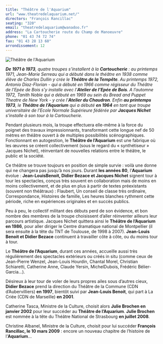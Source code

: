 ```yaml
---
title: "Théâtre de l'Aquarium"
url: "www.theatredelaquarium.net/"
directors: "François Rancillac"
seating: "320"
email: "theatredelaquarium@wanadoo.fr"
address: "La Cartoucherie route du Champ de Manoeuvre"
phone: "01 43 74 72 74"
fax: "01 43 28 13 60"
arrondissement: 12
---
```


![Théâtre de l'Aquarium](../images/12eme/theatre-de-l-aquarium/theatre-de-l-aquarium-1.jpg)

_**De 1971 à 1973**, quatre troupes s’installent à la **Cartoucherie** : au printemps 1971, Jean-Marie Serreau qui a débuté dans le théâtre en 1938 comme élève de Charles Dullin  y crée le **Théâtre de la Tempête**. Au printemps 1972, Antonio Díaz-Florían - qui a débuté en 1966 comme régisseur du Théâtre de l’Epée de Bois  s’y installe avec l’**Atelier de l’Epée de Bois**. A l’automne 1972, Tanith Noble qui a débuté en 1969 au sein du Bread and Puppet Theatre de New York - y crée l’**Atelier du Chaudron**. Enfin **au printemps 1973**, le **Théâtre de l’Aquarium** qui a débuté **en 1964** en tant que troupe universitaire de l’Ecole Normale Supérieure fédérée par **Jacques Nichet** s’installe à son tour à la Cartoucherie._

Pendant plusieurs mois, la troupe effectuera elle-même à la force du poignet des travaux impressionnants, transformant cette longue nef de 50 mètres en théâtre ouvert à de multiples possibilités scénographiques. Fonctionnant en autogestion, le **Théâtre de l’Aquarium** est une fabrique où les œuvres se créent collectivement (sous le regard du « synthétiseur » Jacques Nichet), réinventant de nouvelles relations entre le théâtre, le public et la société.

Ce théâtre se trouve toujours en position de simple survie : voilà une donne qui ne changera pas jusqu’à nos jours. Durant **les années 80**, l’**Aquarium** évolue : **Jean-LouisBenoit, Didier Bezace et Jacques Nichet** signent tour à tour les spectacles, conçus très souvent en collaboration mais de moins en moins collectivement, et de plus en plus à partir de textes préexistants (souvent non théâtraux) : Flaubert, Un conseil de classe très ordinaire, Correspondance, Histoires de famille, Les heures blanches rythment cette période, riche en expériences originales et en succès publics.

Peu à peu, le collectif militant des débuts perd de son évidence, et bon nombre des membres de la troupe choisissent d’aller réinventer ailleurs leur parcours artistique. Jacques Nichet quittera ainsi le **Théâtre de l’Aquarium en 1986**, pour aller diriger le Centre dramatique national de Montpellier (il sera ensuite à la tête du TNT de Toulouse, de 1998 à 2007). **Jean-Louis Benoit et Didier Bezace** continuent à travailler côte à côte, ou du moins tour à tour.

Le **Théâtre de l’Aquarium**, durant ces années, accueille aussi très régulièrement des spectacles extérieurs ou créés in situ (comme ceux de Jean-Pierre Wenzel, Jean-Louis Hourdin, Chantal Morel, Christian Schiaretti, Catherine Anne, Claude Yersin, MichelDubois, Frédéric Bélier-Garcia…).

Désireux à leur tour de voler de leurs propres ailes sous d’autres cieux, **Didier Bezace** prend la direction du Théâtre de la Commune (CDN d’Aubervilliers) **en 1997**, bientôt suivi par **Jean-Louis Benoit**, qui part à La Criée (CDN de Marseille) **en 2001**.

Catherine Tasca, Ministre de la Culture, choisit alors **Julie Brochen en janvier 2002** pour leur succéder au **Théâtre de l’Aquarium**. **Julie Brochen** est nommée à la tête du Théâtre National de Strasbourg **en juillet 2008**.

Christine Albanel, Ministre de la Culture, choisit pour lui succéder **François Rancillac, le 10 mars 2009** : encore un nouveau chapitre de l’histoire de l’**Aquarium**…